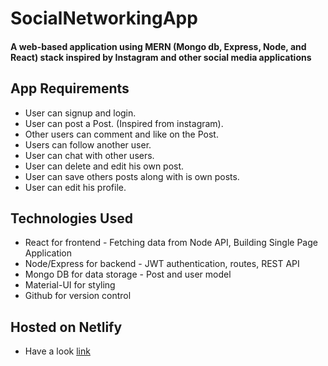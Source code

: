 # SocialNetworkingApp
#### A web-based application using MERN (Mongo db, Express, Node, and React) stack inspired by Instagram and other social media applications

## App Requirements 
* User can signup and login.
* User can post a Post. (Inspired from instagram).
* Other users can comment and like on the Post. 
* Users can follow another user.
* User can chat with other users.
* User can delete and edit his own post.
* User can save others posts along with is own posts.
* User can edit his profile.


## Technologies Used
* React for frontend - Fetching data from Node API, Building Single Page Application
* Node/Express for backend - JWT authentication, routes, REST API
* Mongo DB for data storage - Post and user model
* Material-UI for styling
* Github for version control

## Hosted on Netlify 
* Have a look [link](https://mern-social-media.netlify.app/)
